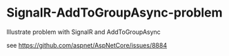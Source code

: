 # SignalR-AddToGroupAsync-problem
Illustrate problem with SignalR and AddToGroupAsync

see https://github.com/aspnet/AspNetCore/issues/8884
